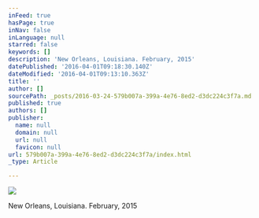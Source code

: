 ```yaml
---
inFeed: true
hasPage: true
inNav: false
inLanguage: null
starred: false
keywords: []
description: 'New Orleans, Louisiana. February, 2015'
datePublished: '2016-04-01T09:18:30.140Z'
dateModified: '2016-04-01T09:13:10.363Z'
title: ''
author: []
sourcePath: _posts/2016-03-24-579b007a-399a-4e76-8ed2-d3dc224c3f7a.md
published: true
authors: []
publisher:
  name: null
  domain: null
  url: null
  favicon: null
url: 579b007a-399a-4e76-8ed2-d3dc224c3f7a/index.html
_type: Article

---
```

![](https://the-grid-user-content.s3-us-west-2.amazonaws.com/596fd949-5435-4fc3-8d74-de2013cde8a5.jpg)

New Orleans, Louisiana. February, 2015